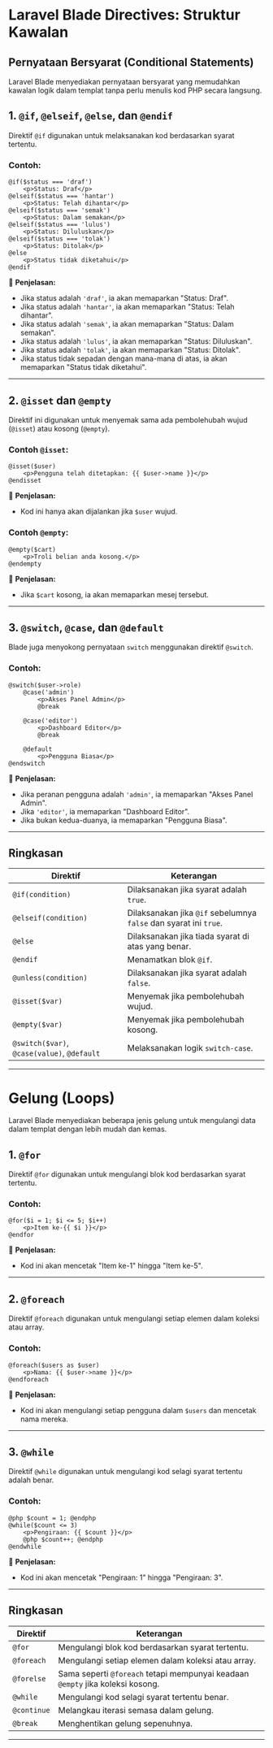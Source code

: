 # **Laravel Blade Directives: Struktur Kawalan**

## **Pernyataan Bersyarat (Conditional Statements)**
Laravel Blade menyediakan pernyataan bersyarat yang memudahkan kawalan logik dalam templat tanpa perlu menulis kod PHP secara langsung.

## **1. `@if`, `@elseif`, `@else`, dan `@endif`**
Direktif `@if` digunakan untuk melaksanakan kod berdasarkan syarat tertentu.

### **Contoh:**
```blade
@if($status === 'draf')
    <p>Status: Draf</p>
@elseif($status === 'hantar')
    <p>Status: Telah dihantar</p>
@elseif($status === 'semak')
    <p>Status: Dalam semakan</p>
@elseif($status === 'lulus')
    <p>Status: Diluluskan</p>
@elseif($status === 'tolak')
    <p>Status: Ditolak</p>
@else
    <p>Status tidak diketahui</p>
@endif
```
🔹 **Penjelasan:**
- Jika status adalah `'draf'`, ia akan memaparkan "Status: Draf".
- Jika status adalah `'hantar'`, ia akan memaparkan "Status: Telah dihantar".
- Jika status adalah `'semak'`, ia akan memaparkan "Status: Dalam semakan".
- Jika status adalah `'lulus'`, ia akan memaparkan "Status: Diluluskan".
- Jika status adalah `'tolak'`, ia akan memaparkan "Status: Ditolak".
- Jika status tidak sepadan dengan mana-mana di atas, ia akan memaparkan "Status tidak diketahui".
---

## **2. `@isset` dan `@empty`**
Direktif ini digunakan untuk menyemak sama ada pembolehubah wujud (`@isset`) atau kosong (`@empty`).

### **Contoh `@isset`:**
```blade
@isset($user)
    <p>Pengguna telah ditetapkan: {{ $user->name }}</p>
@endisset
```
🔹 **Penjelasan:**
- Kod ini hanya akan dijalankan jika `$user` wujud.

### **Contoh `@empty`:**
```blade
@empty($cart)
    <p>Troli belian anda kosong.</p>
@endempty
```
🔹 **Penjelasan:**
- Jika `$cart` kosong, ia akan memaparkan mesej tersebut.

---

## **3. `@switch`, `@case`, dan `@default`**
Blade juga menyokong pernyataan `switch` menggunakan direktif `@switch`.

### **Contoh:**
```blade
@switch($user->role)
    @case('admin')
        <p>Akses Panel Admin</p>
        @break

    @case('editor')
        <p>Dashboard Editor</p>
        @break

    @default
        <p>Pengguna Biasa</p>
@endswitch
```
🔹 **Penjelasan:**
- Jika peranan pengguna adalah `'admin'`, ia memaparkan "Akses Panel Admin".
- Jika `'editor'`, ia memaparkan "Dashboard Editor".
- Jika bukan kedua-duanya, ia memaparkan "Pengguna Biasa".

---

## **Ringkasan**
| Direktif | Keterangan |
|-----------|------------|
| `@if(condition)` | Dilaksanakan jika syarat adalah `true`. |
| `@elseif(condition)` | Dilaksanakan jika `@if` sebelumnya `false` dan syarat ini `true`. |
| `@else` | Dilaksanakan jika tiada syarat di atas yang benar. |
| `@endif` | Menamatkan blok `@if`. |
| `@unless(condition)` | Dilaksanakan jika syarat adalah `false`. |
| `@isset($var)` | Menyemak jika pembolehubah wujud. |
| `@empty($var)` | Menyemak jika pembolehubah kosong. |
| `@switch($var)`, `@case(value)`, `@default` | Melaksanakan logik `switch-case`. |

---

# **Gelung (Loops)**

Laravel Blade menyediakan beberapa jenis gelung untuk mengulangi data dalam templat dengan lebih mudah dan kemas.

## **1. `@for`**
Direktif `@for` digunakan untuk mengulangi blok kod berdasarkan syarat tertentu.

### **Contoh:**
```blade
@for($i = 1; $i <= 5; $i++)
    <p>Item ke-{{ $i }}</p>
@endfor
```
🔹 **Penjelasan:**
- Kod ini akan mencetak "Item ke-1" hingga "Item ke-5".

---

## **2. `@foreach`**
Direktif `@foreach` digunakan untuk mengulangi setiap elemen dalam koleksi atau array.

### **Contoh:**
```blade
@foreach($users as $user)
    <p>Nama: {{ $user->name }}</p>
@endforeach
```
🔹 **Penjelasan:**
- Kod ini akan mengulangi setiap pengguna dalam `$users` dan mencetak nama mereka.

---

## **3. `@while`**
Direktif `@while` digunakan untuk mengulangi kod selagi syarat tertentu adalah benar.

### **Contoh:**
```blade
@php $count = 1; @endphp
@while($count <= 3)
    <p>Pengiraan: {{ $count }}</p>
    @php $count++; @endphp
@endwhile
```
🔹 **Penjelasan:**
- Kod ini akan mencetak "Pengiraan: 1" hingga "Pengiraan: 3".

---

## **Ringkasan**
| Direktif | Keterangan |
|-----------|------------|
| `@for` | Mengulangi blok kod berdasarkan syarat tertentu. |
| `@foreach` | Mengulangi setiap elemen dalam koleksi atau array. |
| `@forelse` | Sama seperti `@foreach` tetapi mempunyai keadaan `@empty` jika koleksi kosong. |
| `@while` | Mengulangi kod selagi syarat tertentu benar. |
| `@continue` | Melangkau iterasi semasa dalam gelung. |
| `@break` | Menghentikan gelung sepenuhnya. |

---